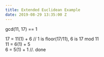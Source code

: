 ```yaml
---
title: Extended Euclidean Example
date: 2019-08-29 13:35:00 Z
---
```


gcd(11, 17) == 1

17 = 11(1) \+ 6    // 1 is floor(17/11), 6 is 17 mod 11\
11 = 6(1) \+ 5\
6 = 5(1) \+ 1     //. done